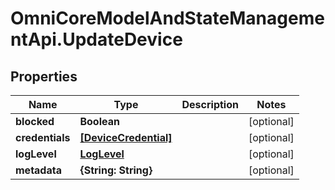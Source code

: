 # OmniCoreModelAndStateManagementApi.UpdateDevice

## Properties

Name | Type | Description | Notes
------------ | ------------- | ------------- | -------------
**blocked** | **Boolean** |  | [optional] 
**credentials** | [**[DeviceCredential]**](DeviceCredential.md) |  | [optional] 
**logLevel** | [**LogLevel**](LogLevel.md) |  | [optional] 
**metadata** | **{String: String}** |  | [optional] 



